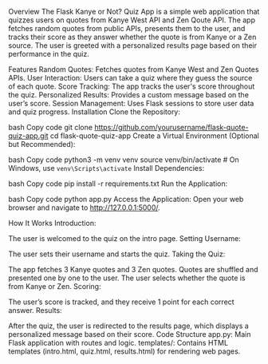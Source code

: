 Overview
The Flask Kanye or Not? Quiz App is a simple web application that quizzes users on quotes from Kanye West API  and Zen Qoute API. The app fetches random quotes from public APIs, presents them to the user, and tracks their score as they answer whether the quote is from Kanye or a Zen source. The user is greeted with a personalized results page based on their performance in the quiz.

Features
Random Quotes: Fetches quotes from Kanye West and Zen Quotes APIs.
User Interaction: Users can take a quiz where they guess the source of each quote.
Score Tracking: The app tracks the user's score throughout the quiz.
Personalized Results: Provides a custom message based on the user’s score.
Session Management: Uses Flask sessions to store user data and quiz progress.
Installation
Clone the Repository:

bash
Copy code
git clone https://github.com/yourusername/flask-quote-quiz-app.git
cd flask-quote-quiz-app
Create a Virtual Environment (Optional but Recommended):

bash
Copy code
python3 -m venv venv
source venv/bin/activate   # On Windows, use `venv\Scripts\activate`
Install Dependencies:

bash
Copy code
pip install -r requirements.txt
Run the Application:

bash
Copy code
python app.py
Access the Application:
Open your web browser and navigate to http://127.0.0.1:5000/.

How It Works
Introduction:

The user is welcomed to the quiz on the intro page.
Setting Username:

The user sets their username and starts the quiz.
Taking the Quiz:

The app fetches 3 Kanye quotes and 3 Zen quotes.
Quotes are shuffled and presented one by one to the user.
The user selects whether the quote is from Kanye or Zen.
Scoring:

The user’s score is tracked, and they receive 1 point for each correct answer.
Results:

After the quiz, the user is redirected to the results page, which displays a personalized message based on their score.
Code Structure
app.py: Main Flask application with routes and logic.
templates/: Contains HTML templates (intro.html, quiz.html, results.html) for rendering web pages.
